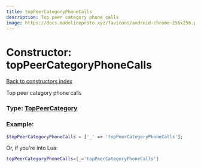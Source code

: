 ```yaml
---
title: topPeerCategoryPhoneCalls
description: Top peer category phone calls
image: https://docs.madelineproto.xyz/favicons/android-chrome-256x256.png
---
```

# Constructor: topPeerCategoryPhoneCalls  
[Back to constructors index](index.md)



Top peer category phone calls




### Type: [TopPeerCategory](../types/TopPeerCategory.md)


### Example:

```php
$topPeerCategoryPhoneCalls = ['_' => 'topPeerCategoryPhoneCalls'];
```  


Or, if you're into Lua:

```lua
topPeerCategoryPhoneCalls={_='topPeerCategoryPhoneCalls'}

```


